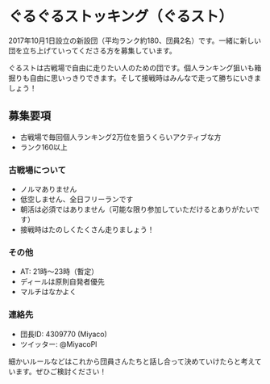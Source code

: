 # ぐるぐるストッキング（ぐるスト）

2017年10月1日設立の新設団（平均ランク約180、団員2名）です。一緒に新しい団を立ち上げていってくださる方を募集しています。

ぐるストは古戦場で自由に走りたい人のための団です。個人ランキング狙いも箱掘りも自由に思いっきりできます。そして接戦時はみんなで走って勝ちにいきましょう！

## 募集要項

* 古戦場で毎回個人ランキング2万位を狙うくらいアクティブな方
* ランク160以上

### 古戦場について

* ノルマありません
* 低空しません、全日フリーランです
* 朝活は必須ではありません（可能な限り参加していただけるとありがたいです）
* 接戦時はたのしくたくさん走りましょう！

### その他

* AT: 21時〜23時（暫定）
* ディールは原則自発者優先
* マルチはなかよく

### 連絡先

* 団長ID: 4309770 (Miyaco)
* ツイッター: @MiyacoPl

細かいルールなどはこれから団員さんたちと話し合って決めていけたらと考えています。ぜひご検討ください！
